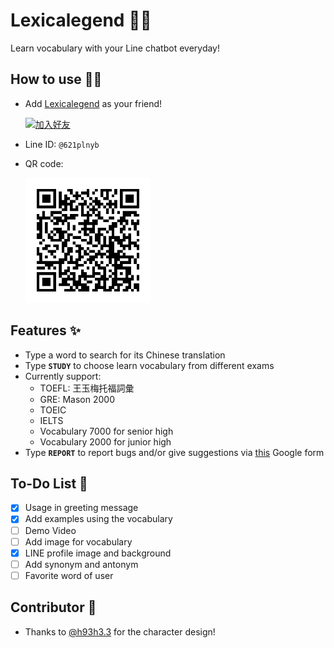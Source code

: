 # Lexicalegend 👩‍🏫

Learn vocabulary with your Line chatbot everyday!

## How to use 🙋‍♀️

- Add [Lexicalegend](https://qr-official.line.me/sid/M/621plnyb.png?shortenUrl=true) as your friend!

  <a href="https://lin.ee/ri5IzEB"><img src="https://scdn.line-apps.com/n/line_add_friends/btn/zh-Hant.png" alt="加入好友" height="36"></a>
- Line ID: `@621plnyb`
- QR code:

    <img src="./img/qr_code.png" alt="drawing" width="200"/>

## Features ✨

- Type a word to search for its Chinese translation
- Type **`STUDY`** to choose learn vocabulary from different exams
- Currently support:  
  - TOEFL: 王玉梅托福詞彙
  - GRE: Mason 2000
  - TOEIC
  - IELTS
  - Vocabulary 7000 for senior high
  - Vocabulary 2000 for junior high
- Type **`REPORT`** to report bugs and/or give suggestions via [this](https://forms.gle/731gDE6hxcrSWuLu9) Google form

## To-Do List 📝

- [X] Usage in greeting message
- [X] Add examples using the vocabulary
- [ ] Demo Video
- [ ] Add image for vocabulary
- [X] LINE profile image and background
- [ ] Add synonym and antonym
- [ ] Favorite word of user

## Contributor 💛

- Thanks to [@h93h3.3](https://www.instagram.com/h93h3.3/) for the character design!
